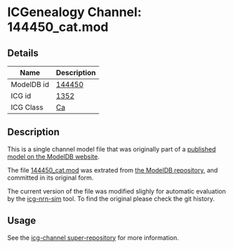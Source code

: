 # ICGenealogy Channel: 144450\_cat.mod

## Details

Name | Description
---- | -----------
ModelDB id | [144450](http://senselab.med.yale.edu/ModelDB/ShowModel.cshtml?model=144450)
ICG id | [1352](http://icg.neurotheory.ox.ac.uk/channels/3/1352)
ICG Class | [Ca](http://icg.neurotheory.ox.ac.uk/channels/3)

## Description

This is a single channel model file that was originally part of a [published model on the ModelDB website](http://senselab.med.yale.edu/mModelDB/ShowModel.cshtml?model=144450).


The file [144450\_cat.mod](144450_cat.mod) was extrated from [the ModelDB repository](http://senselab.med.yale.edu/ModelDB/ShowModel.cshtml?model=144450), and committed in its original form.

The current version of the file was modified slighly for automatic evaluation by the [icg-nrn-sim](https://github.com/icgenealogy/icg-nrn-sim) tool. To find the original please check the git history.


## Usage

See the [icg-channel super-repository](https://github.com/icgenealogy/icg-channels) for more information.
